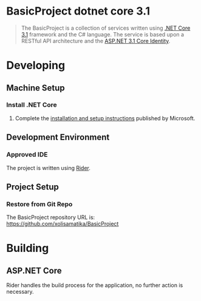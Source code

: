 # BasicProject dotnet core 3.1
> The BasicProject is a collection of services written using [.NET Core 3.1](https://devblogs.microsoft.com/dotnet/announcing-net-core-3-1/) framework and the C# language. The service is based upon a RESTful API architecture and the [ASP.NET 3.1 Core Identity](https://docs.microsoft.com/en-us/aspnet/core/security/authentication/identity?view=aspnetcore-3.1&tabs=visual-studio).

# Developing
## Machine Setup
### Install .NET Core
1. Complete the [installation and setup instructions](https://dotnet.microsoft.com/download) published by Microsoft.

## Development Environment
### Approved IDE
The project is written using [Rider](https://www.jetbrains.com/rider/).

## Project Setup
### Restore from Git Repo
The BasicProject repository URL is: https://github.com/xolisamatika/BasicProject

# Building
## ASP.NET Core
Rider handles the build process for the application, no further action is necessary.